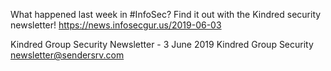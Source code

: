 What happened last week in #InfoSec? Find it out with the Kindred security newsletter!
https://news.infosecgur.us/2019-06-03

Kindred Group Security Newsletter - 3 June 2019
Kindred Group Security
newsletter@sendersrv.com
